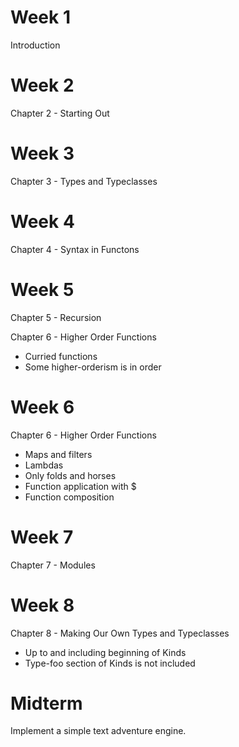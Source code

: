 Week 1
======
Introduction

Week 2
======
Chapter 2 - Starting Out

Week 3
======
Chapter 3 - Types and Typeclasses

Week 4
======
Chapter 4 - Syntax in Functons

Week 5
======
Chapter 5 - Recursion

Chapter 6 - Higher Order Functions
  * Curried functions
  * Some higher-orderism is in order

Week 6
======
Chapter 6 - Higher Order Functions
  * Maps and filters
  * Lambdas
  * Only folds and horses
  * Function application with $
  * Function composition

Week 7
======
Chapter 7 - Modules

Week 8
======
Chapter 8 - Making Our Own Types and Typeclasses
  * Up to and including beginning of Kinds
  * Type-foo section of Kinds is not included

Midterm
=======
Implement a simple text adventure engine.

